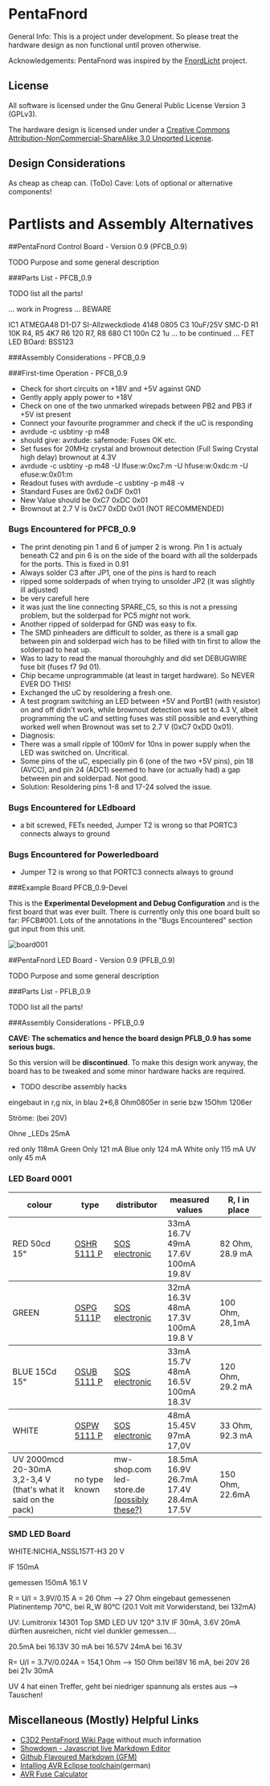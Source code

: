 PentaFnord
============

General Info: This is a project under development. So please treat the hardware design as non functional until proven otherwise.

Acknowledgements: PentaFnord was inspired by the <a href="http://www.lochraster.org/fnordlicht/">FnordLicht</a> project. 

License
-------
All software is licensed under the Gnu General Public License Version 3 (GPLv3).

The hardware design is licensed under 
 under a [Creative Commons Attribution-NonCommercial-ShareAlike 3.0 Unported License](http://creativecommons.org/licenses/by-nc-sa/3.0/).



Design Considerations
---------------------
As cheap as cheap can. (ToDo) Cave: Lots of optional or alternative components!


Partlists and Assembly Alternatives
===================================

##PentaFnord Control Board - Version 0.9 (PFCB_0.9)

TODO Purpose and some general description

###Parts List - PFCB_0.9

TODO list all the parts!

... work in Progress ... BEWARE

IC1 ATMEGA48
D1-D7 SI-Allzweckdiode 4148 0805
C3 10uF/25V SMC-D
R1	10K
R4, R5 	4K7
R6	120
R7, R8	680
C1	100n
C2	1u
... to be continued ...
FET LED BOard: BSS123

###Assembly Considerations - PFCB_0.9



###First-time Operation  - PFCB_0.9

* Check for short circuits on +18V and +5V against GND
* Gently apply apply power to +18V
* Check on one of the two unmarked wirepads between PB2 and PB3 if +5V ist present
* Connect your favourite programmer and check if the uC is responding
 * avrdude -c usbtiny -p m48
 * should give: avrdude: safemode: Fuses OK etc.
* Set fuses for 20MHz crystal and brownout detection (Full Swing Crystal high delay) brownout at 4.3V
 * avrdude -c usbtiny -p m48 -U lfuse:w:0xc7:m -U hfuse:w:0xdc:m -U efuse:w:0x01:m 
 * Readout fuses with avrdude -c usbtiny -p m48 -v 
 * Standard Fuses are 0x62 0xDF 0x01
 * New Value should be 0xC7 0xDC 0x01
 * Brownout at 2.7 V is 0xC7 0xDD 0x01 (NOT RECOMMENDED)



### Bugs Encountered for PFCB_0.9

* The print denoting pin 1 and 6 of jumper 2 is wrong. Pin 1 is actualy beneath C2 and pin 6 is on the side of the board with all the solderpads for the ports. This is fixed in 0.91
* Always solder C3 after JP1, one of the pins is hard to reach
* ripped some solderpads of when trying to unsolder JP2 (it was slightly ill adjusted)
 * be very carefull here
 * it was just the line connecting SPARE\_C5, so this is not a pressing problem, but the solderpad for PC5 _might_ not work.
 * Another ripped of solderpad for GND was easy to fix.
* The SMD pinheaders are difficult to solder, as there is a small gap between pin and solderpad wich has to be filled with tin first to allow the solderpad to heat up.
* Was to lazy to read the manual thorouhghly and did set DEBUGWIRE fuse bit (fuses f7 9d 01).
 * Chip became unprogrammable (at least in target hardware). So NEVER EVER DO THIS!
 * Exchanged the uC by resoldering a fresh one.
 * A test program switching an LED between +5V and PortB1 (with resistor) on and off didn't work, while brownout detection was set to 4.3 V, albeit programming the uC and setting fuses was still possible and everything worked well when Brownout was set to 2.7 V (0xC7 0xDD 0x01).
 * Diagnosis:
  * There was a small ripple of 100mV for 10ns in power supply when the LED was switched on. Uncritical.
  * Some pins of the uC, especially pin 6 (one of the two +5V pins), pin 18 (AVCC), and pin 24 (ADC1) seemed to have (or actually had) a gap between pin and solderpad. Not good.
  * Solution: Resoldering pins 1-8 and 17-24 solved the issue.


### Bugs Encountered for LEdboard
* a bit screwed, FETs needed, Jumper T2 is wrong so that PORTC3 connects always to ground

### Bugs Encountered for Powerledboard
* Jumper T2 is wrong so that PORTC3 connects always to ground

###Example Board PFCB_0.9-Devel

This is the __Experimental Development and Debug Configuration__ and is the first board that was ever built. There is currently only this one board built so far: PFCB#001. Lots of the annotations in the "Bugs Encountered" section gut input from this unit.

![board001](/alxlo/PentaFnord/raw/master/img/board001.jpg)


##PentaFnord LED Board - Version 0.9 (PFLB_0.9)

TODO Purpose and some general description

###Parts List - PFLB_0.9

TODO list all the parts!


###Assembly Considerations - PFLB_0.9

__CAVE: The schematics and hence the board design PFLB_0.9 has some serious bugs.__


So this version will be __discontinued__. To make this design work anyway, the 
board has to be tweaked and some minor hardware hacks are required.

* TODO describe assembly hacks



eingebaut in r,g nix, in blau 2*6,8 Ohm0805er in serie bzw 15Ohm 1206er


Ströme: (bei 20V)

Ohne _LEDs 25mA



red only 118mA
Green Only 121 mA
Blue only 124 mA
White only 115 mA
UV only 45 mA




### LED Board 0001

<table rules="rows">
<tr>
<th>colour</th>
<th>type</th>
<th>distributor</th>
<th>measured values</th>
<th>R, I in place</th>
</tr>

<tr>
<td>RED 50cd 15°</td>
<td><a href='http://www.soselectronic.com/a_info/resource/d/OptoSupply/OSHR5111P.pdf'>OSHR 5111 P</a></td>
<td><a href='http://www.soselectronic.com/?str=371&artnum=67726'>SOS electronic</a></td>
<td>33mA 16.7V <br /> 49mA 17.6V <br />100mA 19.8V</td>
<td>82 Ohm, 28.9 mA</td>
</tr>


<tr>
<td>GREEN</td>
<td><a href='http://www.soselectronic.com/a_info/resource/d/OptoSupply/OSPG5111P.pdf'>OSPG 5111P</a></td>
<td><a href='http://www.soselectronic.com/?str=371&artnum=101068'>SOS electronic</a></td>
<td>32mA 16.3V <br /> 48mA 17.3V <br /> 100mA 19.8 V</td>
<td>100 Ohm, 28,1mA</td>
</tr>


<tr>
<td>BLUE 15Cd 15°</td>
<td><a href='http://www.soselectronic.com/a_info/resource/d/OptoSupply/OSUB5111P.pdf'>OSUB 5111 P</a></td>
<td><a href='http://www.soselectronic.com/?str=371&artnum=101067'>SOS electronic</a></td>
<td> 33mA 15.7V <br />48mA 16.5V <br /> 100mA 18.3V </td>
<td>120 Ohm, 29.2 mA</td>
</tr>

<tr>
<td>WHITE</td>
<td><a href='http://www.soselectronic.com/a_info/resource/d/OptoSupply/OSPW5111P.pdf'>OSPW 5111 P</a></td>
<td><a href='http://www.soselectronic.com/?str=371&artnum=101065'>SOS electronic</a></td>
<td>48mA 15.45V <br />97mA 17,0V</td>
<td>33 Ohm, 92.3 mA</td>
</tr>


<tr>
<td>UV 2000mcd 20-30mA 3,2-3,4 V<br />(that's what it said on the pack)</td>
<td>no type known</td>
<td>mw-shop.com<br />led-store.de<br /><a href='http://www.shop-014.de/michawi-p868h34s157-50-superhelle-UV-LED.html'>(possibly these?)</a></td>
<td>18.5mA 16.9V <br />26.7mA 17.4V <br />28.4mA 17.5V</td>
<td>150 Ohm, 22.6mA</td>
</tr>

</table>

### SMD LED Board 

WHITE:NICHIA_NSSL157T-H3  20 V

IF 150mA

gemessen 150mA 16.1 V

R = U/I = 3.9V/0.15 A = 26 Ohm --> 27 Ohm eingebaut
gemessenen Platinentemp 70°C, bei R_W 80°C (20.1 Volt mit Vorwiderstand, bei 132mA)

UV: Lumitronix 14301 Top SMD  LED UV 120° 3.1V
IF 30mA, 3.6V 20mA dürften ausreichen, nicht viel dunkler
 gemessen....

20.5mA bei  16.13V
30 mA bei 16.57V
24mA bei 16.3V

R= U/I = 3.7V/0.024A = 154,1 Ohm --> 150 Ohm
bei18V 16 mA, bei 20V 26  bei 21v 30mA

UV 4 hat einen Treffer, geht bei niedriger spannung als erstes aus --> Tauschen!



Miscellaneous (Mostly) Helpful Links
---------------------------
* [C3D2 PentaFnord Wiki Page](https://www.c3d2.de/wiki/PentaFnord) without much information
* [Showdown - Javascript live Markdown Editor](http://softwaremaniacs.org/playground/showdown-highlight/)
* [Github Flavoured Markdown (GFM)](http://github.github.com/github-flavored-markdown/)
* [Intalling AVR Eclipse toolchain](http://www.mikrocontroller.net/articles/AVR_Eclipse#Ubuntu_.28Zum_zweiten.29)(german)
* [AVR Fuse Calculator](http://www.engbedded.com/fusecalc)
